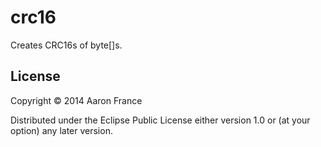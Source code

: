 # crc16

Creates CRC16s of byte[]s.

## License

Copyright © 2014 Aaron France

Distributed under the Eclipse Public License either version 1.0 or (at
your option) any later version.
